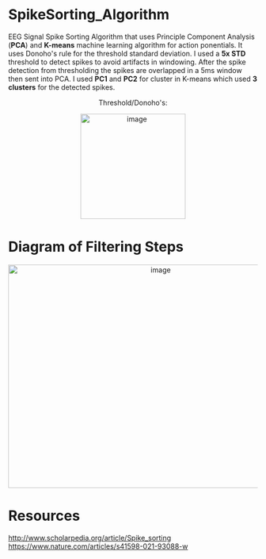 # SpikeSorting_Algorithm
EEG Signal Spike Sorting Algorithm that uses Principle Component Analysis (**PCA**) and **K-means** machine learning algorithm for action ponentials.
It uses Donoho's rule for the threshold standard deviation. I used a **5x STD** threshold to detect spikes to avoid artifacts in windowing. After the spike detection from thresholding the spikes
are overlapped in a 5ms window then sent into PCA. I used **PC1** and **PC2** for cluster in K-means which used **3 clusters** for the detected spikes.
<p align="center">Threshold/Donoho's: </p>
<p align="center"><img width="212" alt="image" src="https://github.com/user-attachments/assets/8ce89a91-bf95-431d-a2dc-765e8255c168" /></p>

# Diagram of Filtering Steps
<div style="text-align: center;">
  <img width="600" height="450" alt="image" src="https://github.com/user-attachments/assets/2210c363-544c-4073-ac40-bc5efdb03dcc" />
</div>

# Resources
http://www.scholarpedia.org/article/Spike_sorting 
https://www.nature.com/articles/s41598-021-93088-w
